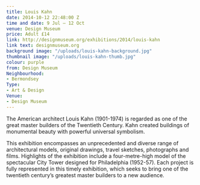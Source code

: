 ```yaml
---
title: Louis Kahn
date: 2014-10-12 22:48:00 Z
time and date: 9 Jul – 12 Oct
venue: Design Museum
price: Adult £14
link: http://designmuseum.org/exhibitions/2014/louis-kahn
link text: designmuseum.org
background image: "/uploads/louis-kahn-background.jpg"
thumbnail image: "/uploads/louis-kahn-thumb.jpg"
colour: purple
from: Design Museum
Neighbourhood:
- Bermondsey
Type:
- Art & Design
Venue:
- Design Museum
---
```


The American architect Louis Kahn (1901-1974) is regarded as one of the great master builders of the Twentieth Century. Kahn created buildings of monumental beauty with powerful universal symbolism.

This exhibition encompasses an unprecedented and diverse range of architectural models, original drawings, travel sketches, photographs and films. Highlights of the exhibition include a four-metre-high model of the spectacular City Tower designed for Philadelphia (1952-57). Each project is fully represented in this timely exhibition, which seeks to bring one of the twentieth century’s greatest master builders to a new audience.
